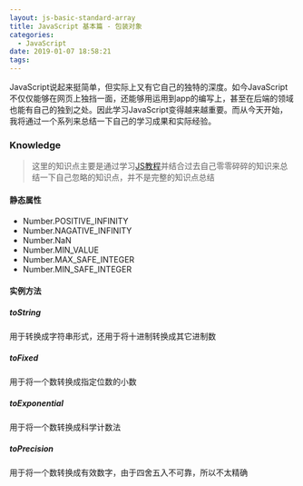 ```yaml
---
layout: js-basic-standard-array
title: JavaScript 基本篇 - 包装对象
categories:
  - JavaScript
date: 2019-01-07 18:58:21
tags:
---
```



JavaScript说起来挺简单，但实际上又有它自己的独特的深度。如今JavaScript不仅仅能够在网页上独挡一面，还能够用运用到app的编写上，甚至在后端的领域也能有自己的独到之处。因此学习JavaScript变得越来越重要。而从今天开始，我将通过一个系列来总结一下自己的学习成果和实际经验。
 
### Knowledge  
> 这里的知识点主要是通过学习[JS教程](https://wangdoc.com/javascript)并结合过去自己零零碎碎的知识来总结一下自己忽略的知识点，并不是完整的知识点总结 
 
<!-- more -->

#### 静态属性
- Number.POSITIVE_INFINITY
- Number.NAGATIVE_INFINITY
- Number.NaN
- Number.MIN_VALUE
- Number.MAX_SAFE_INTEGER
- Number.MIN_SAFE_INTEGER

#### 实例方法
##### toString
用于转换成字符串形式，还用于将十进制转换成其它进制数

##### toFixed
用于将一个数转换成指定位数的小数

##### toExponential
用于将一个数转换成科学计数法

##### toPrecision
用于将一个数转换成有效数字，由于四舍五入不可靠，所以不太精确

